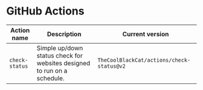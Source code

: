 # GitHub Actions

| Action name | Description | Current version |
| --- | --- | --- |
| `check-status` | Simple up/down status check for websites designed to run on a schedule. | `TheCoolBlackCat/actions/check-status@v2` |
